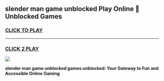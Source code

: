 
## slender man game unblocked Play Online 👋 Unblocked Games
<h3>
<a href="https://premium.freeplayer.one?title=slender_man_game_unblocked&ref=19F">CLICK TO PLAY</a></h3>
<hr>

<h3>
<a href="https://premium.freeplayer.one?title=slender_man_game_unblocked&ref=19F">CLICK 2 PLAY</a>
  
</h3>

<a href="https://premium.freeplayer.one?title=slender_man_game_unblocked&ref=19F"><img src="https://clearcache.store/games.png"></a>


**slender man game unblocked games unblocked: Your Gateway to Fun and Accessible Online Gaming**
